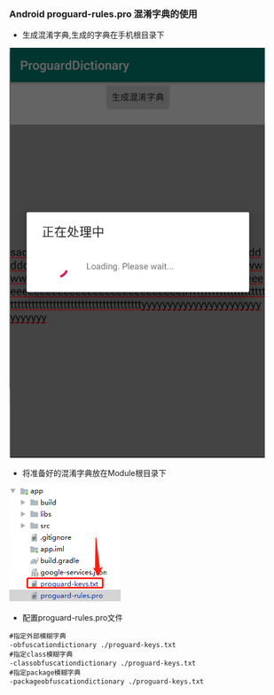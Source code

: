 ### Android proguard-rules.pro 混淆字典的使用

- 生成混淆字典,生成的字典在手机根目录下

![1571207163426](img/1571207163426.png)

- 将准备好的混淆字典放在Module根目录下

![1571199582847](./img/1571199582847.png)

- 配置proguard-rules.pro文件

```properties
#指定外部模糊字典
-obfuscationdictionary ./proguard-keys.txt
#指定class模糊字典
-classobfuscationdictionary ./proguard-keys.txt
#指定package模糊字典
-packageobfuscationdictionary ./proguard-keys.txt
```

